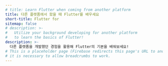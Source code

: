 ```yaml
---
# title: Learn Flutter when coming from another platform
title: 다른 플랫폼에서 왔을 때 Flutter를 배우세요
short-title: Flutter for
sitemap: false
# description: >-
#   Utilize your background developing for another platform
#   to learn the basics of Flutter!
description: >-
  다른 플랫폼을 개발했던 경험을 활용해 Flutter의 기본을 배워보세요!
# This is a placeholder page (Firebase redirects this page's URL to another);
# it is necessary to allow breadcrumbs to work.
---
```

